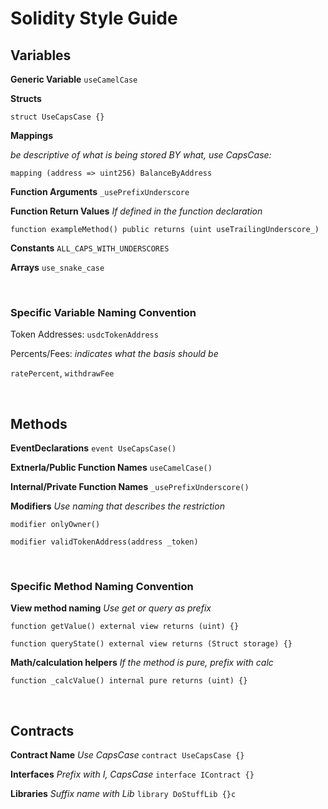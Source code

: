 # Solidity Style Guide

## Variables

**Generic Variable** `useCamelCase`

**Structs** 

`struct UseCapsCase {}`

**Mappings** 

*be descriptive of what is being stored BY what, use CapsCase:*

`mapping (address => uint256) BalanceByAddress`

**Function Arguments** `_usePrefixUnderscore`

**Function Return Values** *If defined in the function declaration*

`function exampleMethod() public returns (uint useTrailingUnderscore_)`

**Constants**
`ALL_CAPS_WITH_UNDERSCORES`

**Arrays**
`use_snake_case`

&nbsp;
### Specific Variable Naming Convention

Token Addresses: `usdcTokenAddress` 

Percents/Fees: *indicates what the basis should be* 

`ratePercent`, `withdrawFee`

&nbsp;
## Methods 

**EventDeclarations**
`event UseCapsCase()`

**Extnerla/Public Function Names**
`useCamelCase()`

**Internal/Private Function Names**
`_usePrefixUnderscore()`

**Modifiers** *Use naming that describes the restriction*

`modifier onlyOwner()`

`modifier validTokenAddress(address _token)`

&nbsp;
### Specific Method Naming Convention

**View method naming** *Use get or query as prefix*

`function getValue() external view returns (uint) {}`

`function queryState() external view returns (Struct storage) {}`

**Math/calculation helpers** *If the method is pure, prefix with calc*

`function _calcValue() internal pure returns (uint) {}`

&nbsp;
## Contracts

**Contract Name** *Use CapsCase*
`contract UseCapsCase {}`

**Interfaces** *Prefix with I, CapsCase*
`interface IContract {}`

**Libraries**  *Suffix name with Lib*
`library DoStuffLib {}c`